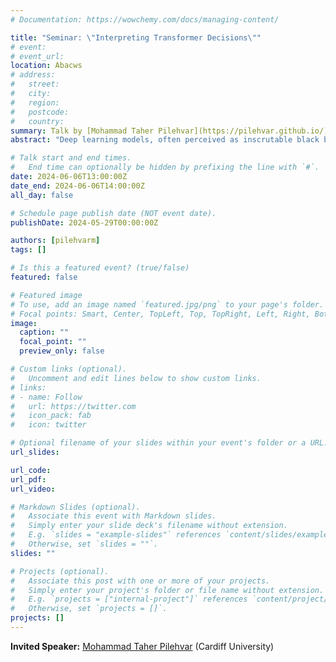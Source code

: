```yaml
---
# Documentation: https://wowchemy.com/docs/managing-content/

title: "Seminar: \"Interpreting Transformer Decisions\""
# event:
# event_url:
location: Abacws
# address:
#   street:
#   city:
#   region:
#   postcode:
#   country:
summary: Talk by [Mohammad Taher Pilehvar](https://pilehvar.github.io/) (Cardiff University)
abstract: "Deep learning models, often perceived as inscrutable black boxes, offer predictions without insights into their decision-making processes. This talk addresses the critical need for model interpretability, providing an overview of some of the recent techniques designed to shed light on how these models arrive at their conclusions. I will specifically delve into recent advancements in backward and forward methods for evaluating token attribution and context mixing, with a particular emphasis on Transformer models due to their prevalent role in current deep learning research. This exploration not only aims to demystify the operational intricacies of Transformers but also to highlight the importance of transparency in the development and deployment of AI systems."

# Talk start and end times.
#   End time can optionally be hidden by prefixing the line with `#`.
date: 2024-06-06T13:00:00Z
date_end: 2024-06-06T14:00:00Z
all_day: false

# Schedule page publish date (NOT event date).
publishDate: 2024-05-29T00:00:00Z

authors: [pilehvarm]
tags: []

# Is this a featured event? (true/false)
featured: false

# Featured image
# To use, add an image named `featured.jpg/png` to your page's folder. 
# Focal points: Smart, Center, TopLeft, Top, TopRight, Left, Right, BottomLeft, Bottom, BottomRight.
image:
  caption: ""
  focal_point: ""
  preview_only: false

# Custom links (optional).
#   Uncomment and edit lines below to show custom links.
# links:
# - name: Follow
#   url: https://twitter.com
#   icon_pack: fab
#   icon: twitter

# Optional filename of your slides within your event's folder or a URL.
url_slides:

url_code:
url_pdf:
url_video:

# Markdown Slides (optional).
#   Associate this event with Markdown slides.
#   Simply enter your slide deck's filename without extension.
#   E.g. `slides = "example-slides"` references `content/slides/example-slides.md`.
#   Otherwise, set `slides = ""`.
slides: ""

# Projects (optional).
#   Associate this post with one or more of your projects.
#   Simply enter your project's folder or file name without extension.
#   E.g. `projects = ["internal-project"]` references `content/project/deep-learning/index.md`.
#   Otherwise, set `projects = []`.
projects: []
---
```


**Invited Speaker:** [Mohammad Taher Pilehvar](https://pilehvar.github.io/) (Cardiff University)
